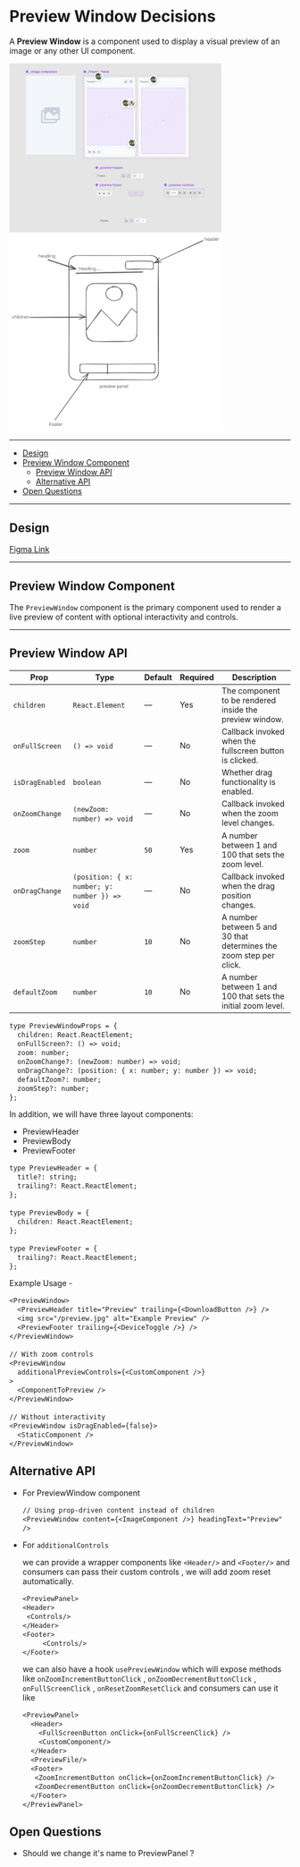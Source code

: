 # Preview Window Decisions

A **Preview Window** is a component used to display a visual preview of an image or any other UI component.

<img src="./preview.png" width="380" alt="preview-thumbnail" />
<img src="./breakdown.svg" width="380" alt="breakdown" />

---

- [Design](#design)
- [Preview Window Component](#preview-window-component)
  - [Preview Window API](#preview-window-api)
  - [Alternative API](#alternative-api)
- [Open Questions](#open-questions)

---

## Design

[Figma Link](https://www.figma.com/design/jubmQL9Z8V7881ayUD95ps/Blade-DSL?node-id=103462-52670&p=f&t=qC2NU4R56lEGsGFB-0)

---

## Preview Window Component

The `PreviewWindow` component is the primary component used to render a live preview of content with optional interactivity and controls.

---

## Preview Window API

| Prop             | Type                                                   | Default | Required | Description                                                                 |
|------------------|--------------------------------------------------------|---------|----------|-----------------------------------------------------------------------------|
| `children`       | `React.Element`                                        | —       | Yes      | The component to be rendered inside the preview window.                     |
| `onFullScreen`   | `() => void`                                           | —       | No       | Callback invoked when the fullscreen button is clicked.                     |
| `isDragEnabled`  | `boolean`                                              | —       | No       | Whether drag functionality is enabled.                                      |
| `onZoomChange`   | `(newZoom: number) => void`                            | —       | No       | Callback invoked when the zoom level changes.                               |
| `zoom`           | `number`                                               | `50`    | Yes      | A number between 1 and 100 that sets the zoom level.                        |
| `onDragChange`   | `(position: { x: number; y: number }) => void`         | —       | No       | Callback invoked when the drag position changes.                            |
| `zoomStep`       | `number`                                               | `10`    | No       | A number between 5 and 30 that determines the zoom step per click.         |
| `defaultZoom`    | `number`                                               | `10`    | No       | A number between 1 and 100 that sets the initial zoom level.               |

```tsx
type PreviewWindowProps = {
  children: React.ReactElement;
  onFullScreen?: () => void;
  zoom: number;
  onZoomChange?: (newZoom: number) => void;
  onDragChange?: (position: { x: number; y: number }) => void;
  defaultZoom?: number;
  zoomStep?: number;
};
```


In addition, we will have three layout components:
 - PreviewHeader
 - PreviewBody
 - PreviewFooter


```tsx
type PreviewHeader = {
  title?: string;
  trailing?: React.ReactElement;
};

type PreviewBody = {
  children: React.ReactElement;
};

type PreviewFooter = {
  trailing?: React.ReactElement;
};
```

Example Usage - 

```tsx
<PreviewWindow>
  <PreviewHeader title="Preview" trailing={<DownloadButton />} />
  <img src="/preview.jpg" alt="Example Preview" />
  <PreviewFooter trailing={<DeviceToggle />} />
</PreviewWindow>

// With zoom controls
<PreviewWindow
  additionalPreviewControls={<CustomComponent />}
>
  <ComponentToPreview />
</PreviewWindow>

// Without interactivity
<PreviewWindow isDragEnabled={false}>
  <StaticComponent />
</PreviewWindow>
```

## Alternative API
- For PreviewWindow component
    ```tsx
    // Using prop-driven content instead of children
    <PreviewWindow content={<ImageComponent />} headingText="Preview" />
    ```
- For `additionalControls `

    we can provide a wrapper components  like `<Header/>` and  `<Footer/>` and consumers can pass their custom controls , we will add zoom reset automatically.
    ```tsx
    <PreviewPanel>
    <Header>
     <Controls/>
    </Header>
    <Footer>
         <Controls/>
    </Footer>
    ```

    we can also have a hook `usePreviewWindow` which will expose methods like `onZoomIncrementButtonClick` ,  `onZoomDecrementButtonClick` , `onFullScreenClick` , `onResetZoomResetClick` and consumers can use it like 
    ``` tsx
    <PreviewPanel>
      <Header>
        <FullScreenButton onClick={onFullScreenClick} />
        <CustomComponent/>
      </Header>
      <PreviewFile/>
      <Footer>
       <ZoomIncrementButton onClick={onZoomIncrementButtonClick} />
       <ZoomDecrementButton onClick={onZoomDecrementButtonClick} />
      </Footer>
    </PreviewPanel>
    ```


 

## Open Questions

- Should we change it's name to PreviewPanel ?
